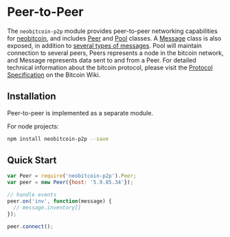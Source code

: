 # Peer-to-Peer
The `neobitcoin-p2p` module provides peer-to-peer networking capabilities for [neobitcoin](https://github.com/neobitcoin-official/neobitcoin-lib), and includes [Peer](peer.md) and [Pool](pool.md) classes. A [Message](messages.md) class is also exposed, in addition to [several types of messages](messages.md). Pool will maintain connection to several peers, Peers represents a node in the bitcoin network, and Message represents data sent to and from a Peer. For detailed technical information about the bitcoin protocol, please visit the [Protocol Specification](https://en.bitcoin.it/wiki/Protocol_specification) on the Bitcoin Wiki.

## Installation
Peer-to-peer is implemented as a separate module.

For node projects:

```bash
npm install neobitcoin-p2p --save
```

## Quick Start

```javascript
var Peer = require('neobitcoin-p2p').Peer;
var peer = new Peer({host: '5.9.85.34'});

// handle events
peer.on('inv', function(message) {
  // message.inventory[]
});

peer.connect();
```
